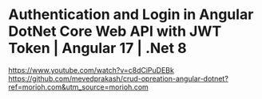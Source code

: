 # Authentication and Login in Angular DotNet Core Web API with JWT Token | Angular 17 | .Net 8

https://www.youtube.com/watch?v=c8dCiPuDEBk
https://github.com/mevedprakash/crud-opreation-angular-dotnet?ref=morioh.com&utm_source=morioh.com
